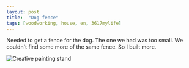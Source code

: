 ```yaml
---
layout: post
title:  "Dog fence"
tags: [woodworking, house, en, 3617mylife]
---
```




Needed to get a fence for the dog. The one we had was too small. We
couldn't find some more of the same fence. So I built more.

![Creative painting stand ](/blog/data/documents/woodworking/2020-07-dog-fence/20200706_190445.jpg )
